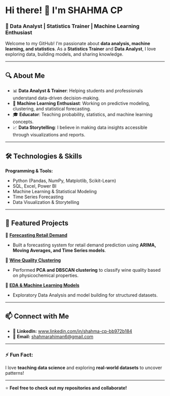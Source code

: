# Hi there! 👋 I'm SHAHMA CP

### 🚀 Data Analyst | Statistics Trainer | Machine Learning Enthusiast  

Welcome to my GitHub! I'm passionate about **data analysis, machine learning, and statistics**. As a **Statistics Trainer** and **Data Analyst**, I love exploring data, building models, and sharing knowledge.  

---

## 🔍 About Me  
- 📊 **Data Analyst & Trainer**: Helping students and professionals understand data-driven decision-making.  
- 🤖 **Machine Learning Enthusiast**: Working on predictive modeling, clustering, and statistical forecasting.  
- 🎓 **Educator**: Teaching probability, statistics, and machine learning concepts.  
- 📈 **Data Storytelling**: I believe in making data insights accessible through visualizations and reports.  

---

## 🛠️ Technologies & Skills  
**Programming & Tools:**  
- Python (Pandas, NumPy, Matplotlib, Scikit-Learn)  
- SQL, Excel, Power BI  
- Machine Learning & Statistical Modeling  
- Time Series Forecasting  
- Data Visualization & Storytelling  

---

## 📌 Featured Projects  
🔹 **[Forecasting Retail Demand](https://github.com/yourusername/forecasting-retail-demand)**  
- Built a forecasting system for retail demand prediction using **ARIMA, Moving Averages, and Time Series models**.  

🔹 **[Wine Quality Clustering](https://github.com/yourusername/wine-quality-clustering)**  
- Performed **PCA and DBSCAN clustering** to classify wine quality based on physicochemical properties.  

🔹 **[EDA & Machine Learning Models](https://github.com/yourusername/eda-machine-learning)**  
- Exploratory Data Analysis and model building for structured datasets.  

---

## 📫 Connect with Me  
- 💼 **LinkedIn:** www.linkedin.com/in/shahma-cp-bb972b184 
- 📧 **Email:** shahmarahiman6@gmail.com  

---

### ⚡ Fun Fact:  
I love **teaching data science** and exploring **real-world datasets** to uncover patterns!  

---

⭐ **Feel free to check out my repositories and collaborate!**  





